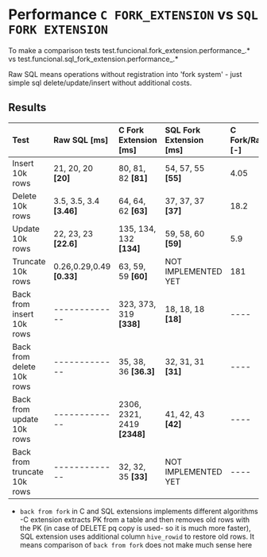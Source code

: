 # Performance `C FORK_EXTENSION` vs `SQL FORK EXTENSION`
To make a comparison tests test.funcional.fork_extension.performance_.* vs test.funcional.sql_fork_extension.performance_.*

Raw SQL means operations without registration into 'fork system' - just simple sql delete/update/insert without additional costs.

## Results
| Test                        | Raw SQL [ms]               | C Fork Extension [ms]      | SQL  Fork Extension [ms] | C Fork/Raw [-] | SQL Fork/Raw [-] | C Fork/Sql Fork [-] |
| :------------------------   | :------------              | :-----------------------   | :----------------------- | :--------      | :--------------  | :-------------------|
| Insert 10k rows             | 21, 20, 20 **[20]**        | 80, 81, 82 **[81]**        | 54, 57, 55 **[55]**      | 4.05           | 2.75             | 1.4                 |
| Delete 10k rows             | 3.5, 3.5, 3.4 **[3.46]**   | 64, 64, 62 **[63]**        | 37, 37, 37 **[37]**      | 18.2           | 10               | 1.7                 |
| Update 10k rows             | 22, 23, 23 **[22.6]**      | 135, 134, 132 **[134]**    | 59, 58, 60 **[59]**      | 5.9            | 2.6              | 2.23                |
| Truncate 10k rows           | 0.26,0.29,0.49 **[0.33]**  | 63, 59, 59 **[60]**        | NOT IMPLEMENTED YET      | 181            | ----             | ----                |
| Back from insert 10k rows   | -------------              | 323, 373, 319 **[338]**    | 18, 18, 18 **[18]**      | ----           | ----             | 17                  |
| Back from delete 10k rows   | -------------              | 35, 38, 36 **[36.3]**      | 32, 31, 31 **[31]**      | ----           | ----             | 1.17                |
| Back from update 10k rows   | -------------              | 2306, 2321, 2419 **[2348]**| 41, 42, 43 **[42]**      | ----           | ----             | 57                  |
| Back from truncate 10k rows | -------------              | 32, 32, 35 **[33]**        | NOT IMPLEMENTED YET      | ----           | ----             | ----                |

* `back from fork` in C and SQL extensions implements different algorithms -C extension extracts PK from a table and
  then removes old rows with the PK (in case of DELETE pq copy is used- so it is much more faster), SQL extension uses additional column `hive_rowid` to restore old rows. It means comparison of `back from fork`
  does not make much sense here
  